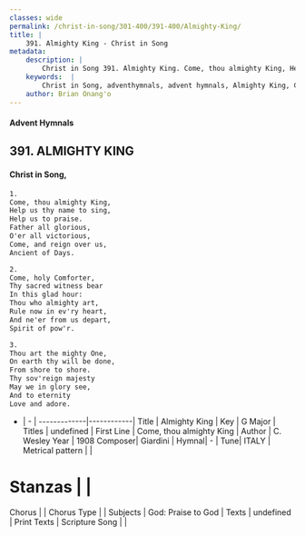 ```yaml
---
classes: wide
permalink: /christ-in-song/301-400/391-400/Almighty-King/
title: |
    391. Almighty King - Christ in Song
metadata:
    description: |
        Christ in Song 391. Almighty King. Come, thou almighty King, Help us thy name to sing, Help us to praise. Father all glorious, O'er all victorious, Come, and reign over us, Ancient of Days.
    keywords:  |
        Christ in Song, adventhymnals, advent hymnals, Almighty King, Come, thou almighty King. 
    author: Brian Onang'o
---
```


#### Advent Hymnals
## 391. ALMIGHTY KING
####  Christ in Song,

```txt
1.
Come, thou almighty King,
Help us thy name to sing,
Help us to praise.
Father all glorious,
O'er all victorious,
Come, and reign over us,
Ancient of Days.

2.
Come, holy Comforter,
Thy sacred witness bear
In this glad hour:
Thou who almighty art,
Rule now in ev'ry heart,
And ne'er from us depart,
Spirit of pow'r.

3.
Thou art the mighty One,
On earth thy will be done,
From shore to shore.
Thy sov'reign majesty 
May we in glory see,
And to eternity
Love and adore.


```

- |   -  |
-------------|------------|
Title | Almighty King |
Key | G Major |
Titles | undefined |
First Line | Come, thou almighty King |
Author | C. Wesley
Year | 1908
Composer| Giardini |
Hymnal|  - |
Tune| ITALY |
Metrical pattern | |
# Stanzas |  |
Chorus |  |
Chorus Type |  |
Subjects | God: Praise to God |
Texts | undefined |
Print Texts | 
Scripture Song |  |
    
